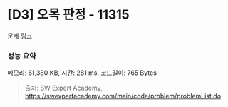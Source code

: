 # [D3] 오목 판정 - 11315 

[문제 링크](https://swexpertacademy.com/main/code/problem/problemDetail.do?contestProbId=AXaSUPYqPYMDFASQ) 

### 성능 요약

메모리: 61,380 KB, 시간: 281 ms, 코드길이: 765 Bytes



> 출처: SW Expert Academy, https://swexpertacademy.com/main/code/problem/problemList.do